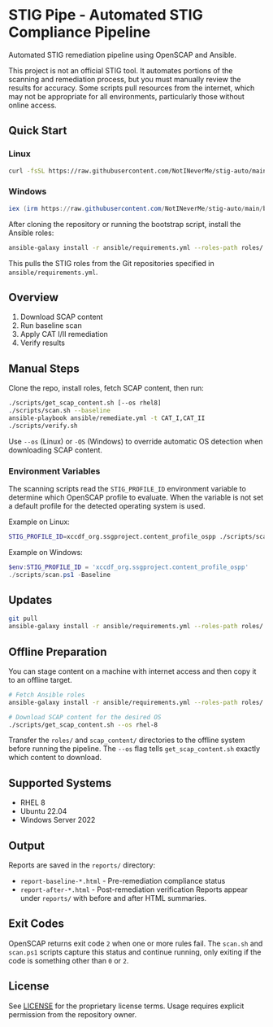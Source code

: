 # STIG Pipe - Automated STIG Compliance Pipeline

Automated STIG remediation pipeline using OpenSCAP and Ansible.

This project is not an official STIG tool. It automates portions of the
scanning and remediation process, but you must manually review the results
for accuracy. Some scripts pull resources from the internet, which may not be
appropriate for all environments, particularly those without online access.

## Quick Start

### Linux

```bash
curl -fsSL https://raw.githubusercontent.com/NotINeverMe/stig-auto/main/bootstrap.sh | sudo bash
```

### Windows

```powershell
iex (irm https://raw.githubusercontent.com/NotINeverMe/stig-auto/main/bootstrap.ps1)
```

After cloning the repository or running the bootstrap script, install the Ansible roles:

```bash
ansible-galaxy install -r ansible/requirements.yml --roles-path roles/
```

This pulls the STIG roles from the Git repositories specified in `ansible/requirements.yml`.

## Overview

1. Download SCAP content
2. Run baseline scan
3. Apply CAT I/II remediation
4. Verify results

## Manual Steps

Clone the repo, install roles, fetch SCAP content, then run:

```bash
./scripts/get_scap_content.sh [--os rhel8]
./scripts/scan.sh --baseline
ansible-playbook ansible/remediate.yml -t CAT_I,CAT_II
./scripts/verify.sh
```
Use `--os` (Linux) or `-OS` (Windows) to override automatic OS detection when downloading SCAP content.

### Environment Variables

The scanning scripts read the `STIG_PROFILE_ID` environment variable to
determine which OpenSCAP profile to evaluate. When the variable is not set a
default profile for the detected operating system is used.

Example on Linux:

```bash
STIG_PROFILE_ID=xccdf_org.ssgproject.content_profile_ospp ./scripts/scan.sh --baseline
```

Example on Windows:

```powershell
$env:STIG_PROFILE_ID = 'xccdf_org.ssgproject.content_profile_ospp'
./scripts/scan.ps1 -Baseline
```

## Updates

```bash
git pull
ansible-galaxy install -r ansible/requirements.yml --roles-path roles/ --force
```

## Offline Preparation

You can stage content on a machine with internet access and then copy it to an
offline target.

```bash
# Fetch Ansible roles
ansible-galaxy install -r ansible/requirements.yml --roles-path roles/

# Download SCAP content for the desired OS
./scripts/get_scap_content.sh --os rhel-8
```

Transfer the `roles/` and `scap_content/` directories to the offline system
before running the pipeline. The `--os` flag tells `get_scap_content.sh` exactly
which content to download.

## Supported Systems

- RHEL 8
- Ubuntu 22.04
- Windows Server 2022

## Output

Reports are saved in the `reports/` directory:
- `report-baseline-*.html` - Pre-remediation compliance status
- `report-after-*.html` - Post-remediation verification
Reports appear under `reports/` with before and after HTML summaries.

## Exit Codes

OpenSCAP returns exit code `2` when one or more rules fail. The `scan.sh` and
`scan.ps1` scripts capture this status and continue running, only exiting if the
code is something other than `0` or `2`.

## License

See [LICENSE](LICENSE) for the proprietary license terms. Usage requires explicit permission from the repository owner.
